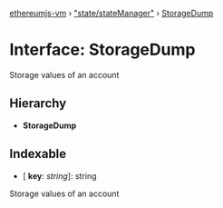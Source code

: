 [ethereumjs-vm](../README.md) › ["state/stateManager"](../modules/_state_statemanager_.md) › [StorageDump](_state_statemanager_.storagedump.md)

# Interface: StorageDump

Storage values of an account

## Hierarchy

* **StorageDump**

## Indexable

* \[ **key**: *string*\]: string

Storage values of an account
